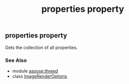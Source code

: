 ﻿---
title: properties property
second_title: Aspose.3D for Python via .NET API References
description: 
type: docs
weight: 110
url: /python-net/aspose.threed/imagerenderoptions/properties/
is_root: false
---

## properties property


Gets the collection of all properties.

### See Also
* module [aspose.threed](../../)
* class [ImageRenderOptions](/3d/python-net/aspose.threed/imagerenderoptions)
